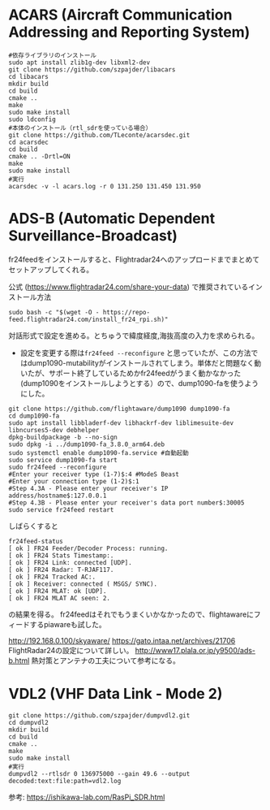 # ACARS (Aircraft Communication Addressing and Reporting System)
```
#依存ライブラリのインストール
sudo apt install zlib1g-dev libxml2-dev
git clone https://github.com/szpajder/libacars
cd libacars
mkdir build
cd build
cmake ..
make
sudo make install
sudo ldconfig
#本体のインストール（rtl_sdrを使っている場合）
git clone https://github.com/TLeconte/acarsdec.git
cd acarsdec
cd build
cmake .. -Drtl=ON
make
sudo make install
#実行
acarsdec -v -l acars.log -r 0 131.250 131.450 131.950
```
# ADS-B (Automatic Dependent Surveillance-Broadcast)
fr24feedをインストールすると、Flightradar24へのアップロードまでまとめてセットアップしてくれる。

公式 (https://www.flightradar24.com/share-your-data) で推奨されているインストール方法
```
sudo bash -c "$(wget -O - https://repo-feed.flightradar24.com/install_fr24_rpi.sh)"
```
対話形式で設定を進める。とちゅうで緯度経度,海抜高度の入力を求められる。
- 設定を変更する際は`fr24feed --reconfigure`
と思っていたが、この方法ではdump1090-mutabilityがインストールされてしまう。単体だと問題なく動いたが、サポート終了しているためかfr24feedがうまく動かなかった(dump1090をインストールしようとする）ので、dump1090-faを使うようにした。
```
git clone https://github.com/flightaware/dump1090 dump1090-fa
cd dump1090-fa
sudo apt install libbladerf-dev libhackrf-dev liblimesuite-dev libncurses5-dev debhelper
dpkg-buildpackage -b --no-sign
sudo dpkg -i ../dump1090-fa_3.8.0_arm64.deb
sudo systemctl enable dump1090-fa.service #自動起動
sudo service dump1090-fa start
sudo fr24feed --reconfigure
#Enter your receiver type (1-7)$:4 #ModeS Beast
#Enter your connection type (1-2)$:1
#Step 4.3A - Please enter your receiver's IP address/hostname$:127.0.0.1
#Step 4.3B - Please enter your receiver's data port number$:30005
sudo service fr24feed restart
```
しばらくすると
```
fr24feed-status
[ ok ] FR24 Feeder/Decoder Process: running.
[ ok ] FR24 Stats Timestamp:.
[ ok ] FR24 Link: connected [UDP].
[ ok ] FR24 Radar: T-RJAF117.
[ ok ] FR24 Tracked AC:.
[ ok ] Receiver: connected ( MSGS/ SYNC).
[ ok ] FR24 MLAT: ok [UDP].
[ ok ] FR24 MLAT AC seen: 2.
```
の結果を得る。
fr24feedはそれでもうまくいかなかったので、flightawareにフィードするpiawareも試した。

http://192.168.0.100/skyaware/
https://gato.intaa.net/archives/21706 FlightRadar24の設定について詳しい。
http://www17.plala.or.jp/y9500/ads-b.html 熱対策とアンテナの工夫について参考になる。

# VDL2 (VHF Data Link - Mode 2)
```
git clone https://github.com/szpajder/dumpvdl2.git
cd dumpvdl2
mkdir build
cd build
cmake ..
make
sudo make install
#実行
dumpvdl2 --rtlsdr 0 136975000 --gain 49.6 --output decoded:text:file:path=vdl2.log
```

参考: https://ishikawa-lab.com/RasPi_SDR.html
